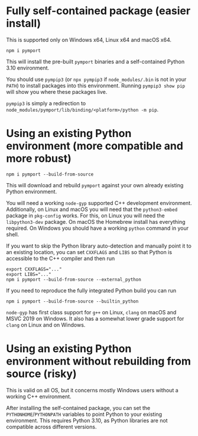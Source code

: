 # Fully self-contained package (easier install)

This is supported only on Windows x64, Linux x64 and macOS x64.

```shell
npm i pymport
```

This will install the pre-built `pymport` binaries and a self-contained Python 3.10 environment.

You should use `pympip3` (or `npx pympip3` if `node_modules/.bin` is not in your `PATH`) to install packages into this environment. Running `pympip3 show pip` will show you where these packages live.

`pympip3` is simply a redirection to `node_modules/pymport/lib/binding/<platform>/python -m pip`.

# Using an existing Python environment (more compatible and more robust)

```shell
npm i pymport --build-from-source
```

This will download and rebuild `pymport` against your own already existing Python environment.

You will need a working `node-gyp` supported C++ development environment. Additionally, on Linux and macOS you will need that the `python3-embed` package in `pkg-config` works. For this, on Linux you will need the `libpython3-dev` package. On macOS the Homebrew install has everything required. On Windows you should have a working `python` command in your shell.

If you want to skip the Python library auto-detection and manually point it to an existing location, you can set `CXXFLAGS` and `LIBS` so that Python is accessible to the C++ compiler and then run

```shell
export CXXFLAGS="..."
export LIBS="..."
npm i pymport --build-from-source --external_python
```

If you need to reproduce the fully integrated Python build you can run

```shell
npm i pymport --build-from-source --builtin_python
```

`node-gyp` has first class support for `g++` on Linux, `clang` on macOS and MSVC 2019 on Windows.
It also has a somewhat lower grade support for `clang` on Linux and on Windows.

# Using an existing Python environment without rebuilding from source (risky)

This is valid on all OS, but it concerns mostly Windows users without a working C++ environment.

After installing the self-contained package, you can set the `PYTHONHOME`/`PYTHONPATH` variables to point Python to your existing environment. This requires Python 3.10, as Python libraries are not compatible across different versions.